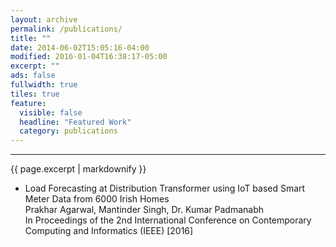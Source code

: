 ```yaml
---
layout: archive
permalink: /publications/
title: ""
date: 2014-06-02T15:05:16-04:00
modified: 2016-01-04T16:38:17-05:00
excerpt: ""
ads: false
fullwidth: true
tiles: true
feature:
  visible: false
  headline: "Featured Work"
  category: publications
---
```

<hr>
{{ page.excerpt | markdownify }}

* Load Forecasting at Distribution Transformer using IoT based Smart Meter Data from 6000 Irish Homes <br>
Prakhar Agarwal, Mantinder Singh, Dr. Kumar Padmanabh <br>
In Proceedings of the 2nd International Conference on Contemporary Computing and Informatics (IEEE) [2016]
